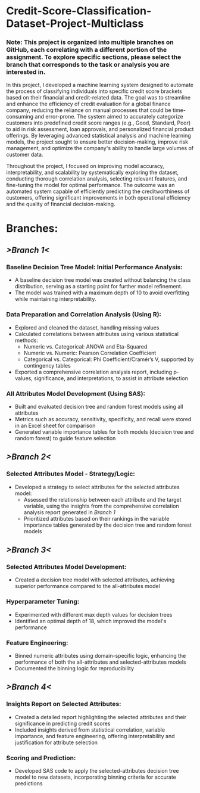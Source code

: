 # Credit-Score-Classification-Dataset-Project-Multiclass
### Note: This project is organized into multiple branches on GitHub, each correlating with a different portion of the assignment. To explore specific sections, please select the branch that corresponds to the task or analysis you are interested in. 

In this project, I developed a machine learning system designed to automate the process of classifying individuals into specific credit score brackets based on their financial and credit-related data. The goal was to streamline and enhance the efficiency of credit evaluation for a global finance company, reducing the reliance on manual processes that could be time-consuming and error-prone. The system aimed to accurately categorize customers into predefined credit score ranges (e.g., Good, Standard, Poor) to aid in risk assessment, loan approvals, and personalized financial product offerings. By leveraging advanced statistical analysis and machine learning models, the project sought to ensure better decision-making, improve risk management, and optimize the company's ability to handle large volumes of customer data. 

Throughout the project, I focused on improving model accuracy, interpretability, and scalability by systematically exploring the dataset, conducting thorough correlation analysis, selecting relevant features, and fine-tuning the model for optimal performance. The outcome was an automated system capable of efficiently predicting the creditworthiness of customers, offering significant improvements in both operational efficiency and the quality of financial decision-making.

# Branches: 
## *>Branch 1<*
### Baseline Decision Tree Model: Initial Performance Analysis:
- A baseline decision tree model was created without balancing the class distribution, serving as a starting point for further model refinement.
- The model was trained with a maximum depth of 10 to avoid overfitting while maintaining interpretability.
### Data Preparation and Correlation Analysis (Using R):
- Explored and cleaned the dataset, handling missing values
- Calculated correlations between attributes using various statistical methods:
  - Numeric vs. Categorical: ANOVA and Eta-Squared
  - Numeric vs. Numeric: Pearson Correlation Coefficient
  - Categorical vs. Categorical: Phi Coefficient/Cramér’s V, supported by contingency tables
- Exported a comprehensive correlation analysis report, including p-values, significance, and interpretations, to assist in attribute selection
### All Attributes Model Development (Using SAS):
- Built and evaluated decision tree and random forest models using all attributes
- Metrics such as accuracy, sensitivity, specificity, and recall were stored in an Excel sheet for comparison
- Generated variable importance tables for both models (decision tree and random forest) to guide feature selection
## *>Branch 2<*
### Selected Attributes Model - Strategy/Logic:
- Developed a strategy to select attributes for the selected attributes model:
  - Assessed the relationship between each attribute and the target variable, using the insights from the comprehensive correlation analysis report generated in *Branch 1*
  - Prioritized attributes based on their rankings in the variable importance tables generated by the decision tree and random forest models
## *>Branch 3<*
### Selected Attributes Model Development:
- Created a decision tree model with selected attributes, achieving superior performance compared to the all-attributes model
### Hyperparameter Tuning:
- Experimented with different max depth values for decision trees
- Identified an optimal depth of 18, which improved the model's performance
### Feature Engineering:
- Binned numeric attributes using domain-specific logic, enhancing the performance of both the all-attributes and selected-attributes models
- Documented the binning logic for reproducibility
## *>Branch 4<*
### Insights Report on Selected Attributes:
- Created a detailed report highlighting the selected attributes and their significance in predicting credit scores
- Included insights derived from statistical correlation, variable importance, and feature engineering, offering interpretability and justification for attribute selection
### Scoring and Prediction:
- Developed SAS code to apply the selected-attributes decision tree model to new datasets, incorporating binning criteria for accurate predictions
